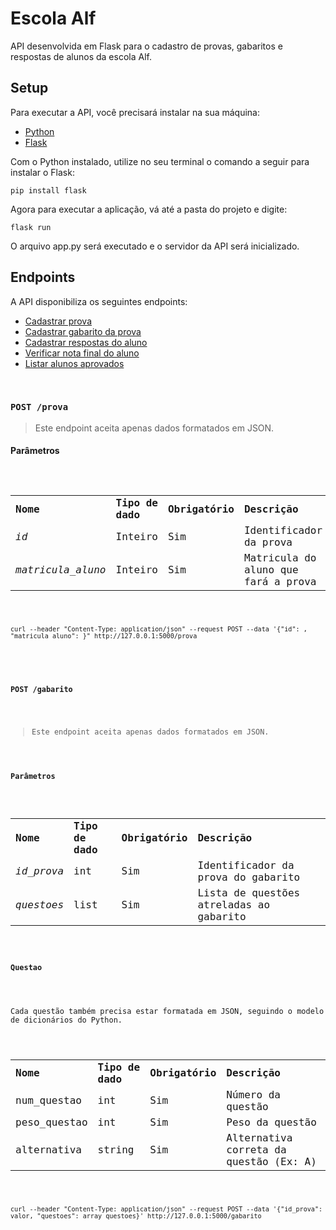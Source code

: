 <h1>Escola Alf</h1>
<p>API desenvolvida em Flask para o cadastro de provas, gabaritos e respostas de alunos da escola Alf.</p>
<h2>Setup</h2>
<p>Para executar a API, você precisará instalar na sua máquina:</p>
<ul>
  <li><a href="https://www.python.org/downloads/">Python</a></li>
  <li><a href="https://flask.palletsprojects.com/en/1.1.x/">Flask</a></li>
</ul>
<p>Com o Python instalado, utilize no seu terminal o comando a seguir para instalar o Flask:</p>
<p><code>pip install flask</code></p>
<p>Agora para executar a aplicação, vá até a pasta do projeto e digite:</p>
<p><code>flask run</code></p>
<p>O arquivo app.py será executado e o servidor da API será inicializado.</p>
<h2>Endpoints</h2>
A API disponibiliza os seguintes endpoints:
<ul>
  <li><a href="/prova">Cadastrar prova</a></li>
  <li><a href="/gabarito">Cadastrar gabarito da prova</a></li>
  <li><a href="#">Cadastrar respostas do aluno</a></li>
  <li><a href="#">Verificar nota final do aluno</a></li>
  <li><a href="#">Listar alunos aprovados</a></li>
</ul>
<br>
<section id="/prova">
<h3><code>POST /prova</code></h3>
  <p><blockquote>Este endpoint aceita apenas dados formatados em JSON.</blockquote></p>
  <h4>Parâmetros</h4>
  <code>
    <table>
      <tr>
        <td><strong>Nome</strong></td>
        <td><strong>Tipo de dado</strong></td>
        <td><strong>Obrigatório</strong></td>
        <td><strong>Descrição</strong></td>
      </tr>
      <tr>
        <td><i>id</i></td>
        <td>Inteiro</td>
        <td>Sim</td>
        <td>Identificador da prova</td>
      </tr>
      <tr>
        <td><i>matricula_aluno</i></td>
        <td>Inteiro</td>
        <td>Sim</td>
        <td>Matricula do aluno que fará a prova</td>
      </tr>      
    </table>
    <pre><code>curl --header "Content-Type: application/json" --request POST --data '{"id": <valor>, "matricula_aluno": <valor>}" http://127.0.0.1:5000/prova</code></pre>
</section>
<section id="/gabarito">
<h3><code>POST /gabarito</code></h3>
  <p><blockquote>Este endpoint aceita apenas dados formatados em JSON.</blockquote></p>
  <h4>Parâmetros</h4>
    <table>
      <tr>
        <td><strong>Nome</strong></td>
        <td><strong>Tipo de dado</strong></td>
        <td><strong>Obrigatório</strong></td>
        <td><strong>Descrição</strong></td>
      </tr>
      <tr>
        <td><i>id_prova</i></td>
        <td>int</td>
        <td>Sim</td>
        <td>Identificador da prova do gabarito</td>
      </tr>
      <tr>
        <td><i>questoes</i></td>
        <td>list</td>
        <td>Sim</td>
        <td>Lista de questões atreladas ao gabarito</td>        
      </tr>
    </table>
    <h4>Questao</h4>
    <p>Cada questão também precisa estar formatada em JSON, seguindo o modelo de dicionários do Python.</p>
    <table>
      <tr>
        <td><strong>Nome</strong></td>
        <td><strong>Tipo de dado</strong></td>
        <td><strong>Obrigatório</strong></td>
        <td><strong>Descrição</strong></td>          
      </tr>
      <tr>
        <td>num_questao</td>
        <td>int</td>
        <td>Sim</td>
        <td>Número da questão</td>
      </tr>
      <tr>
        <td>peso_questao</td>
        <td>int</td>
        <td>Sim</td>
        <td>Peso da questão</td>
      </tr>
      <tr>
        <td>alternativa</td>
        <td>string</td>
        <td>Sim</td>
        <td>Alternativa correta da questão (Ex: A)</td>
      </tr>      
    </table>
  <pre><code>curl --header "Content-Type: application/json" --request POST --data '{"id_prova": valor, "questoes": array_questoes}' http://127.0.0.1:5000/gabarito</code></pre>
</section>
